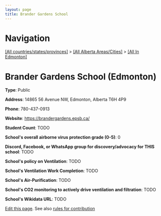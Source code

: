 ```yaml
---
layout: page
title: Brander Gardens School
---
```

# Navigation

[[All countries/states/provinces]](../../..) > [[All Alberta Areas/Cities]](../..) > [[All In Edmonton]](..)

# Brander Gardens School (Edmonton)

**Type**: Public

**Address**: 14865 56 Avenue NW, Edmonton, Alberta T6H 4P9

**Phone**: 780-437-0913

**Website**: <https://brandergardens.epsb.ca/>

**Student Count**: TODO

**School's overall airborne virus protection grade (0-5)**: 0

**Discord, Facebook, or WhatsApp group for discovery/advocacy for THIS school**: TODO

**School's policy on Ventilation**: TODO

**School's Ventilation Work Completion**: TODO

**School's Air-Purification**: TODO

**School's CO2 monitoring to actively drive ventilation and filtration**: TODO

**School's Wikidata URL**: TODO


[Edit this page](https://github.com/ventilate-schools/AB/edit/main/./Edmonton/Brander_Gardens_School.md). See also [rules for contribution](../../../contribution-rules/)